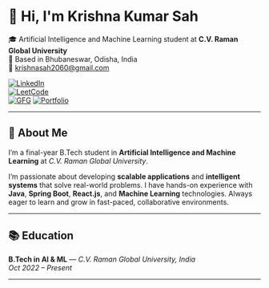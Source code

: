 # 👋 Hi, I'm Krishna Kumar Sah

🎓 Artificial Intelligence and Machine Learning student at **C.V. Raman Global University**  
📍 Based in Bhubaneswar, Odisha, India  
📧 krishnasah2060@gmail.com

[![LinkedIn](https://img.shields.io/badge/LinkedIn-blue?logo=linkedin&style=for-the-badge)](https://www.linkedin.com/in/krishnasah2060)  
[![LeetCode](https://img.shields.io/badge/LeetCode-FFA116?logo=leetcode&style=for-the-badge)](https://leetcode.com/u/krishnasah2060/)  
[![GFG](https://img.shields.io/badge/GeeksforGeeks-0F9D58?logo=geeksforgeeks&style=for-the-badge)](https://www.geeksforgeeks.org/user/krishnasah2060/)
[![Portfolio](https://img.shields.io/badge/LinkedIn-blue?logo=linkedin&style=for-the-badge)](https://personal-portfolio-pi-pearl-21.vercel.app/)  

---

## 🚀 About Me

I’m a final-year B.Tech student in **Artificial Intelligence and Machine Learning** at *C.V. Raman Global University*.

I’m passionate about developing **scalable applications** and **intelligent systems** that solve real-world problems. I have hands-on experience with **Java**, **Spring Boot**, **React.js**, and **Machine Learning** technologies. Always eager to learn and grow in fast-paced, collaborative environments.

---

## 📚 Education

**B.Tech in AI & ML** — *C.V. Raman Global University, India*  
_Oct 2022 – Present_

---
